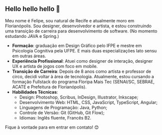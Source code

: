 ## Hello hello hello 👋

Meu nome é Felipe, sou natural de Recife e atualmente moro em Florianópolis. Sou designer, desenvolvedor e artista, e estou construindo uma transição de carreira para desenvolvimento de software. (No momento estudando JAVA e Spring.)

- **Formação**: graduação em Design Gráfico pelo IFPE e mestre em Psicologia Cognitiva pela UFPE. E mais duas especializações lato sensu em outras áreas.
- **Experiência Profissional**: Atuei como designer de interação, designer UX e artista de jogos com foco em mobile.
- **Transição de Carreira**: Depois de 8 anos como artista e professor de circo, decidi voltar à área de tecnologia. Atualmente, estou cursando a formação Fullstack do programa Floripa Mais Tec (SENAI/SC, SEBRAE, ACATE e Prefeitura de Florianópolis).
- **Habilidades Técnicas**:
  - Design: Photoshop, Scribus, InDesign, Illustrator, Inkscape;
  - Desenvolvimento Web: HTML, CSS, JavaScript, TypeScript, Angular;
  - Linguagens de Programação: Java, Python;
  - Controle de Versão: Git (GitHub, Git Flow);
  - Idiomas: Inglês fluente, Francês B2.
 
Fique à vontade para em entrar em contato! 😊




<!--
**FelipeQue/FelipeQue** is a ✨ _special_ ✨ repository because its `README.md` (this file) appears on your GitHub profile.

Here are some ideas to get you started:

- 🔭 I’m currently working on ...
- 🌱 I’m currently learning ...
- 👯 I’m looking to collaborate on ...
- 🤔 I’m looking for help with ...
- 💬 Ask me about ...
- 📫 How to reach me: ...
- 😄 Pronouns: ...
- ⚡ Fun fact: ...
-->
